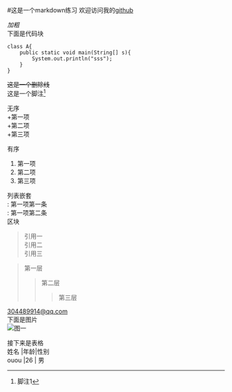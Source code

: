 #这是一个markdown练习
欢迎访问我的[github](https://github.com/studyouou)

*加粗*    
下面是代码块    
```
class A{
    public static void main(String[] s){
        System.out.println("sss");
    }
}
```
~~这是一个删除线~~     
这是一个脚注[^sss]    
[^sss]:脚注1    
    
无序    
+第一项   
+第二项   
+第三项   
   
有序   
1. 第一项   
2. 第二项   
3. 第三项   
   
列表嵌套   
:    第一项第一条   
:    第一项第二条   
区块   
> 引用一   
> 引用二   
> 引用三   
   
> 第一层   
>> 第二层   
>>> 第三层   
   
<304489914@qq.com>   
下面是图片   
![图一](http://pic25.nipic.com/20121205/10197997_003647426000_2.jpg)   
   
接下来是表格   
姓名 |年龄|性别   
ouou |26 | 男   
